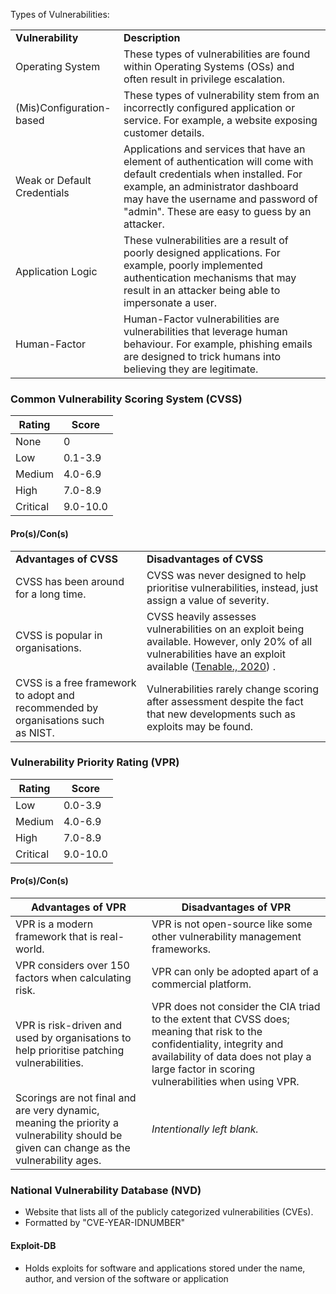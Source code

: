
Types of Vulnerabilities:

|   |   |
|---|---|
|**Vulnerability**|**Description**|
|Operating System|These types of vulnerabilities are found within Operating Systems (OSs) and often result in privilege escalation.|
|(Mis)Configuration-based|These types of vulnerability stem from an incorrectly configured application or service. For example, a website exposing customer details.|
|Weak or Default Credentials|Applications and services that have an element of authentication will come with default credentials when installed. For example, an administrator dashboard may have the username and password of "admin". These are easy to guess by an attacker.|
|Application Logic|These vulnerabilities are a result of poorly designed applications. For example, poorly implemented authentication mechanisms that may result in an attacker being able to impersonate a user.|
|Human-Factor|Human-Factor vulnerabilities are vulnerabilities that leverage human behaviour. For example, phishing emails are designed to trick humans into believing they are legitimate.|
### Common Vulnerability Scoring System (CVSS)

| Rating   | Score    |
| -------- | -------- |
| None     | 0        |
| Low      | 0.1-3.9  |
| Medium   | 4.0-6.9  |
| High     | 7.0-8.9  |
| Critical | 9.0-10.0 |
#### Pro(s)/Con(s)

|                                                                                  |                                                                                                                                                                                                |
| -------------------------------------------------------------------------------- | ---------------------------------------------------------------------------------------------------------------------------------------------------------------------------------------------- |
| **Advantages of CVSS**                                                           | **Disadvantages of CVSS**                                                                                                                                                                      |
| CVSS has been around for a long time.                                            | CVSS was never designed to help prioritise vulnerabilities, instead, just assign a value of severity.                                                                                          |
| CVSS is popular in organisations.                                                | CVSS heavily assesses vulnerabilities on an exploit being available. However, only 20% of all vulnerabilities have an exploit available ([Tenable., 2020](https://www.tenable.com/research)) . |
| CVSS is a free framework to adopt and recommended by organisations such as NIST. | Vulnerabilities rarely change scoring after assessment despite the fact that new developments such as exploits may be found.                                                                   |


### Vulnerability Priority Rating (VPR)

| Rating   | Score    |
| -------- | -------- |
| Low      | 0.0-3.9  |
| Medium   | 4.0-6.9  |
| High     | 7.0-8.9  |
| Critical | 9.0-10.0 |
#### Pro(s)/Con(s)

| **Advantages of VPR**                                                                                                                   | **Disadvantages of VPR**                                                                                                                                                                                               |
| --------------------------------------------------------------------------------------------------------------------------------------- | ---------------------------------------------------------------------------------------------------------------------------------------------------------------------------------------------------------------------- |
| VPR is a modern framework that is real-world.                                                                                           | VPR is not open-source like some other vulnerability management frameworks.                                                                                                                                            |
| VPR considers over 150 factors when calculating risk.                                                                                   | VPR can only be adopted apart of a commercial platform.                                                                                                                                                                |
| VPR is risk-driven and used by organisations to help prioritise patching vulnerabilities.                                               | VPR does not consider the CIA triad to the extent that CVSS does; meaning that risk to the confidentiality, integrity and availability of data does not play a large factor in scoring vulnerabilities when using VPR. |
| Scorings are not final and are very dynamic, meaning the priority a vulnerability should be given can change as the vulnerability ages. | _Intentionally left blank._                                                                                                                                                                                            |


### National Vulnerability Database (NVD)

- Website that lists all of the publicly categorized vulnerabilities (CVEs).
- Formatted by "CVE-YEAR-IDNUMBER"

#### Exploit-DB

- Holds exploits for software and applications stored under the name, author, and version of the software or application

